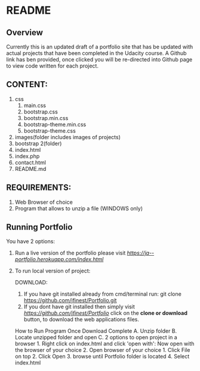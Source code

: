 # README

## Overview
    
Currently this is an updated draft of a portfolio site that has be updated with actual projects that have been completed in the Udacity course. A Github link has ben provided, once clicked you will be re-directed into Github page to view code written for each project.

## CONTENT:
1. css
    1. main.css
    2. bootstrap.css
    3. bootstrap.min.css
    4. bootstrap-theme.min.css
    5. bootstrap-theme.css
2. images(folder includes images of projects)
3. bootstrap 2(folder)
4. index.html
5. index.php
6. contact.html
7. README.md

## REQUIREMENTS:

1. Web Browser of choice 
2. Program that allows to unzip a file (WINDOWS only)

## Running Portfolio
You have 2 options:
1. Run a live version of the portfolio please visit
    *https://ja--portfolio.herokuapp.com/index.html*
2. To run local version of project:

    DOWNLOAD:
    1. If you have git installed already from cmd/terminal run:
        git clone https://github.com/jfinest/Portfolio.git
    2. If you dont have git installed then simply visit 
        *https://github.com/jfinest/Portfolio*
    click on the **clone or download** button, to download the web applications files.  

    How to Run Program Once Download Complete
        A. Unzip folder
        B. Locate unzipped folder and open
        C. 2 options to open project in a browser
            1. Right click on index.html and click 'open with': Now open with the browser of your choice
            2. Open browser of your choice
                1. Click File on top
                2. Click Open
                3. browse until Portfolio folder is located
                4. Select index.html